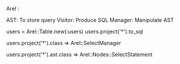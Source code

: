 Arel : 

AST: To store query
Visitor: Produce SQL
Manager: Manipulate AST 

users = Arel::Table.new(:users)
users.project('*').to_sql

 users.project('*').class
 => Arel::SelectManager


users.project('*').ast.class
=> Arel::Nodes::SelectStatement
